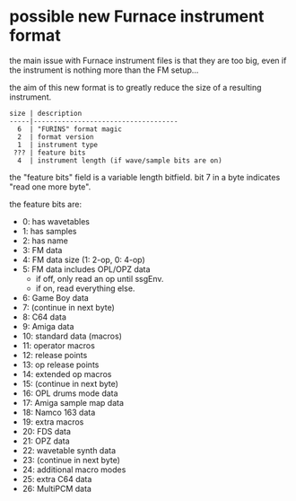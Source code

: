 # possible new Furnace instrument format

the main issue with Furnace instrument files is that they are too big, even if the instrument is nothing more than the FM setup...

the aim of this new format is to greatly reduce the size of a resulting instrument.

```
size | description
-----|------------------------------------
  6  | "FURINS" format magic
  2  | format version
  1  | instrument type
 ??? | feature bits
  4  | instrument length (if wave/sample bits are on)
```

the "feature bits" field is a variable length bitfield. bit 7 in a byte indicates "read one more byte".

the feature bits are:

- 0: has wavetables
- 1: has samples
- 2: has name
- 3: FM data
- 4: FM data size (1: 2-op, 0: 4-op)
- 5: FM data includes OPL/OPZ data
  - if off, only read an op until ssgEnv.
  - if on, read everything else.
- 6: Game Boy data
- 7: (continue in next byte)
- 8: C64 data
- 9: Amiga data
- 10: standard data (macros)
- 11: operator macros
- 12: release points
- 13: op release points
- 14: extended op macros
- 15: (continue in next byte)
- 16: OPL drums mode data
- 17: Amiga sample map data
- 18: Namco 163 data
- 19: extra macros
- 20: FDS data
- 21: OPZ data
- 22: wavetable synth data
- 23: (continue in next byte)
- 24: additional macro modes
- 25: extra C64 data
- 26: MultiPCM data
